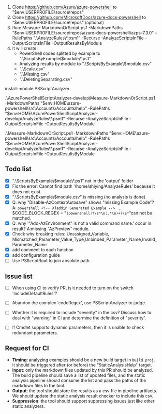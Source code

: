 1. Clone https://github.com/Azure/azure-powershell to "$env:USERPROFILE\source\repos"
2. Clone https://github.com/MicrosoftDocs/azure-docs-powershell to "$env:USERPROFILE\source\repos" (optional)
3. Run: Measure-MarkdownOrScript.ps1 -MarkdownPaths "$env:USERPROFILE\source\repos\azure-docs-powershell\azps-7.3.0" -RulePaths ".\AnalyzeRules\\*.psm1" -Recurse -AnalyzeScriptsInFile -OutputScriptsInFile -OutputResultsByModule
4. It will create:
    - PowerShell codes splitted by example to ".\ScriptsByExample\\$module\\*.ps1" 
    - Analyzing results by module to ".\ScriptsByExample\\$module.csv" 
    - ".\Scale.csv"
    - ".\Missing.csv"
    - ".\DeletingSeparating.csv"


install-module PSScriptAnalyzer

.\AzurePowerShellScriptAnalyzer-develop\Measure-MarkdownOrScript.ps1 -MarkdownPaths "$env:HOME\azure-powershell\src\Accounts\Accounts\help"  -RulePaths "$env:HOME\AzurePowerShellScriptAnalyzer-develop\AnalyzeRules\\*.psm1" -Recurse -AnalyzeScriptsInFile -OutputScriptsInFile -OutputResultsByModule

.\Measure-MarkdownOrScript.ps1 -MarkdownPaths "$env:HOME\azure-powershell\src\Accounts\Accounts\help"  -RulePaths "$env:HOME\AzurePowerShellScriptAnalyzer-develop\AnalyzeRules\\*.psm1" -Recurse -AnalyzeScriptsInFile -OutputScriptsInFile -OutputResultsByModule



## Todo list
- [x] ".\ScriptsByExample\\$module\\*.ps1" not in the 'output' folder
- [x] Fix the error: Cannot find path '/home/shiying/AnalyzeRules' because it does not exist.
- [x] ".\ScriptsByExample\\$module.csv" is missing (no analysis is done)
- [x] Q: why "Disable-AzContextAutosave" shows "missing Example Code"? A: ```powershell <!-- Aladdin Generated Example -->  ```, $CODE_BLOCK_REGEX = "``````(powershell)?\s*\n(.*\n)+?\s*``````"can not be matched.
- [x] Q: why '"Add-AzEnvironment" is not a valid command name.' occur in result? A:missing "AzPreview" module.
- [x] Check why breaking rules: Unassigned_Variable, Mismatched_Parameter_Value_Type,Unbinded_Parameter_Name,Invalid_Parameter_Name
- [x] add comment to each function
- [x] add configuration guide
- [ ] Use PSScriptRoot to join absolute path.

## Issue list
- [ ] When using CI to verify PR, is it needed to turn on the switch 'IncludeDefaultRules'?
- [ ] Abandon the complex 'codeRegex', use PSScriptAnalyzer to judge.
- [ ] Whether it is required to include "severity" in the csv? Discuss how to deal with "warning" in CI and determine the definition of "severity".
- [ ] If Cmdlet supports dynamic parameters, then it is unable to check redundant parameters.


## Request for CI
- **Timing**: analyzing examples  should be a new build target in `build.proj`. It should be triggered after (or before) the "StaticAnalysisHelp" target.
- **Input**: only the markdown files updated by this PR should be analyzed. 
The build pipeline should save a list of updated files, and the static analysis pipeline should consume the list and pass the paths of the markdown files to the tool.
- **Output**: the tool should store the results as a csv file in pipeline artifacts. We should update the static analysis result checker to include this csv.
- **Suppression**: the tool should support suppressing issues just like other static analyzers.